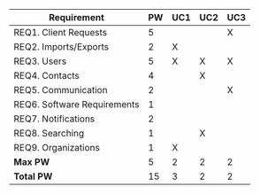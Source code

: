 | Requirement                       | PW | UC1 | UC2 | UC3 |
|-----------------------------------|----|-----|-----|-----|
| REQ1. Client Requests             | 5  |     |     | X   |
| REQ2. Imports/Exports             | 2  | X   |     |     |
| REQ3. Users                       | 5  | X   | X   | X   |
| REQ4. Contacts                    | 4  |     | X   |     |
| REQ5. Communication               | 2  |     |     | X   |
| REQ6. Software Requirements       | 1  |     |     |     |
| REQ7. Notifications               | 2  |     |     |     |
| REQ8. Searching                   | 1  |     | X   |     |
| REQ9. Organizations               | 1  | X   |     |     |
| **Max PW**                        | 5  | 2   | 2   | 2   |
| **Total PW**                      | 15 | 3   | 2   | 2   |
